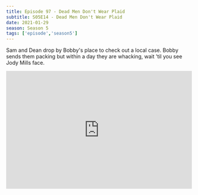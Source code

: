 ```yaml
---
title: Episode 97 - Dead Men Don't Wear Plaid
subtitle: S05E14 - Dead Men Don't Wear Plaid
date: 2021-01-29
season: Season 5
tags: ['episode','season5']
---
```


Sam and Dean drop by Bobby's place to check out a local case. Bobby sends them packing but within a day they are whacking, wait 'til you see Jody Mills face.

<iframe src="https://cast.rocks/player/27557/Supernatural-97-Dead-Men-Don-t-Wear-Plaid.mp3?episodeTitle=Episode%2097%20-%20Dean%20Men%20Don't%20Wear%20Plaid&podcastTitle=Couple%20of%20Idjits&episodeDate=January%2029th%2C%202021&imageURL=https%3A%2F%2Fcast.rocks%2Fhosting%2F27557%2Ffeeds%2FCAURZ.jpg" style="border: none; min-height: 265px; max-height: 320px; max-width: 558px; min-width: 270px; width: 100%; height: 100%;" scrollbars="no"></iframe>

